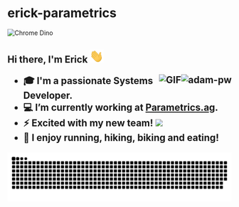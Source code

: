 # erick-parametrics


![Chrome Dino](https://mir-s3-cdn-cf.behance.net/project_modules/max_1200/4ff07986208593.5d9a654e92f36.gif)

<h2 align="left">Hi there, I'm Erick</a> <img src="https://raw.githubusercontent.com/ABSphreak/ABSphreak/master/gifs/Hi.gif" height="30" />

<p><img align="right" src="https://github.com/Adam-pw/Adam-pw/blob/main/animation_500_kxa883sd.gif" alt="adam-pw" /></p>

 
<!-- <a href="[https://github.com/erick-parametrics)"><img align='left' src='https://github.com/UjwalKandi/UjwalKandi/blob/changes-to-readme/svg/87202985-820dcb80-c2b6-11ea-9f56-7ec461c497c3.gif' width='150"'></a></h2>
 -->

  <img align="right" alt="GIF" src="https://i.pinimg.com/originals/e4/26/70/e426702edf874b181aced1e2fa5c6cde.gif" />

- 🎓 I'm a passionate Systems Developer.
- 💻 I’m currently working at [Parametrics.ag](https://parametrics.ag).
- ⚡ Excited with my new team! <img src="https://media.giphy.com/media/WUlplcMpOCEmTGBtBW/giphy.gif" width="30">
- 🌱 I enjoy running, hiking, biking and eating! 



<div align="center">
  <a href="https://1999azzar.github.io/1999AZZAR/">
  <img  src="https://github.com/1999AZZAR/1999AZZAR/blob/main/resources/img/grid-snake.svg"
       alt="snake" /></a>
</div>


 




